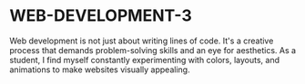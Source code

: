 # WEB-DEVELOPMENT-3
Web development is not just about writing lines of code. It's a creative process that demands problem-solving skills and an eye for aesthetics. As a student, I find myself constantly experimenting with colors, layouts, and animations to make websites visually appealing. 
